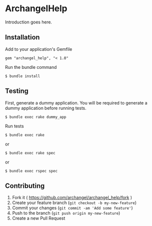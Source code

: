 # ArchangelHelp

Introduction goes here.

## Installation

Add to your application's Gemfile

```
gem "archangel_help", "< 1.0"
```

Run the bundle command

```
$ bundle install
```

## Testing

First, generate a dummy application. You will be required to generate a dummy application before running tests.

```
$ bundle exec rake dummy_app
```

Run tests

```
$ bundle exec rake
```

or

```
$ bundle exec rake spec
```

or

```
$ bundle exec rspec spec
```

## Contributing

1. Fork it ( https://github.com/archangel/archangel_help/fork )
2. Create your feature branch (`git checkout -b my-new-feature`)
3. Commit your changes (`git commit -am 'Add some feature'`)
4. Push to the branch (`git push origin my-new-feature`)
5. Create a new Pull Request
